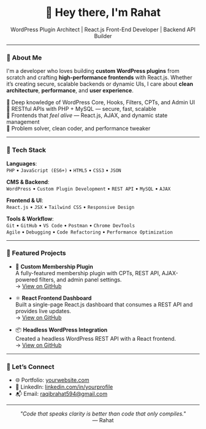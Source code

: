 <h1 align="center">👋 Hey there, I'm Rahat</h1>
<p align="center">
  WordPress Plugin Architect | React.js Front-End Developer | Backend API Builder
</p>

---

### 🧠 About Me

I'm a developer who loves building **custom WordPress plugins** from scratch and crafting **high-performance frontends** with React.js. Whether it’s creating secure, scalable backends or dynamic UIs, I care about **clean architecture**, **performance**, and **user experience**.

🔹 Deep knowledge of WordPress Core, Hooks, Filters, CPTs, and Admin UI  
🔹 RESTful APIs with PHP + MySQL — secure, fast, scalable  
🔹 Frontends that *feel alive* — React.js, AJAX, and dynamic state management  
🔹 Problem solver, clean coder, and performance tweaker

---

### 🚀 Tech Stack

**Languages**:  
`PHP` • `JavaScript (ES6+)` • `HTML5` • `CSS3` • `JSON`

**CMS & Backend**:  
`WordPress` • `Custom Plugin Development` • `REST API` • `MySQL` • `AJAX`

**Frontend & UI**:  
`React.js` • `JSX` • `Tailwind CSS` • `Responsive Design`

**Tools & Workflow**:  
`Git` • `GitHub` • `VS Code` • `Postman` • `Chrome DevTools`  
`Agile` • `Debugging` • `Code Refactoring` • `Performance Optimization`

---

### 📂 Featured Projects

- 🔧 **Custom Membership Plugin**  
  A fully-featured membership plugin with CPTs, REST API, AJAX-powered filters, and admin panel settings.  
  → [View on GitHub](https://github.com/Rakibul-Islam-Rahat/plugin-repo)

- ⚛️ **React Frontend Dashboard**  
  Built a single-page React.js dashboard that consumes a REST API and provides live updates.  
  → [View on GitHub](https://github.com/Rakibul-Islam-Rahat/react-dashboard)

- 📦 **Headless WordPress Integration**  
  Created a headless WordPress REST API with a React frontend.  
  → [View on GitHub](https://github.com/Rakibul-Islam-Rahat/headless-wp)

---

### 🔗 Let’s Connect

- 🌐 Portfolio: [yourwebsite.com](https://rahat94.com)  
- 💼 LinkedIn: [linkedin.com/in/yourprofile](https://linkedin.com/in/rakibul-islam-rahat)  
- 📬 Email: raqibrahat594@gmail.com

---

<p align="center">
  <em>"Code that speaks clarity is better than code that only compiles."</em><br/>
  — Rahat
</p>
